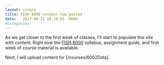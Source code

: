 ```yaml
---
layout: single
title: FISH 6000 content now posted
date:   2017-08-21 16:16:01 -0600
#categories: 
---
```


As we get closer to the first week of classes, I'll start to populate this site with content. Right now the [FISH 6000](/courses/6000SciComm) syllabus, assignment guide, and first week of course material is available.

Next, I will upload content for [/courses/6002Data].